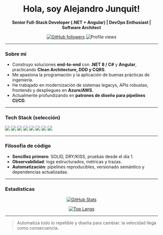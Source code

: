 <!--
**ajunquit/ajunquit** is a ✨ _special_ ✨ repository because its `README.md` (this file) appears on your GitHub profile.

Here are some ideas to get you started:

- 🔭 I’m currently working on ...
- 🌱 I’m currently learning ...
- 👯 I’m looking to collaborate on ...
- 🤔 I’m looking for help with ...
- 💬 Ask me about ...
- 📫 How to reach me: ...
- 😄 Pronouns: ...
- ⚡ Fun fact: ...
-->
<!-- Banner -->
<div align="center">

# Hola, soy **Alejandro Junquit**!  
**Senior Full-Stack Developer (.NET + Angular) | DevOps Enthusiast | Software Architect**

[![GitHub followers](https://img.shields.io/github/followers/ajunquit?style=flat&label=Followers)](https://github.com/ajunquit)
![Profile views](https://komarev.com/ghpvc/?username=ajunquit&label=Profile%20views&color=0e75b6&style=flat)

</div>

---

### Sobre mi
- Construyo soluciones **end-to-end** con **.NET 8 / C#** y **Angular**, practicando **Clean Architecture, DDD y CQRS**.  
- Me apasiona la programación y la aplicación de buenas prácticas de ingeniería.  
- He trabajado en modernización de sistemas legacys, APIs robustas, frontends y despliegues en **Azure/AWS**.  
- Actualmente profundizando en **patrones de diseño para pipelines CI/CD**.

---

### Tech Stack (selección)
<!-- Badges rápidos -->
<p>
  <img src="https://img.shields.io/badge/.NET-8.0-512BD4?logo=dotnet&logoColor=white" />
  <img src="https://img.shields.io/badge/C%23-Programming-239120?logo=csharp&logoColor=white" />
  <img src="https://img.shields.io/badge/Angular-Platform-DD0031?logo=angular&logoColor=white" />
  <img src="https://img.shields.io/badge/TypeScript-Lang-3178C6?logo=typescript&logoColor=white" />
  <img src="https://img.shields.io/badge/GitHub%20Actions-CI%2FCD-2088FF?logo=githubactions&logoColor=white" />
  <img src="https://img.shields.io/badge/Docker-Container-2496ED?logo=docker&logoColor=white" />
  <img src="https://img.shields.io/badge/Azure-Cloud-0078D4?logo=microsoftazure&logoColor=white" />
  <img src="https://img.shields.io/badge/AWS-Cloud-232F3E?logo=amazonaws&logoColor=white" />
</p>

---

### Filosofía de código
- **Sencillez primero**: SOLID, DRY/KISS, pruebas desde el día 1.  
- **Observabilidad**: logs estructurados, métricas y trazas.  
- **Automatización**: pipelines reproducibles, versionado semántico y dependencias actualizadas.

---

### Estadisticas
<div align="center">
  
[![GitHub Stats](https://github-readme-stats.vercel.app/api?username=ajunquit&show_icons=true&hide_title=true&include_all_commits=true&count_private=true)](https://github.com/ajunquit)
  
[![Top Langs](https://github-readme-stats.vercel.app/api/top-langs/?username=ajunquit&layout=compact&langs_count=8)](https://github.com/ajunquit)

</div>

---

> Automatiza todo lo repetible y diseña para cambiar: la velocidad llega como consecuencia.
